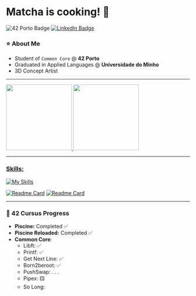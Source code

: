 # Matcha is cooking! 🍵

![42 Porto Badge](https://img.shields.io/badge/Porto_Student-black?style=flat&logo=42&logoColor=white)
[![LinkedIn Badge](https://img.shields.io/badge/LinkedIn-blue?style=flat&logo=linkedin&logoColor=white)](https://www.linkedin.com/in/matildecsilva/)


### ⭐ About Me

- Student of `Common Core` @ **42 Porto**
- Graduated in Applied Languages @ **Universidade do Minho**
- 3D Concept Artist

---

<div>
<a href="https://github.com/seu-usuário-aqui">
<img loading="lazy" height="180em" src="https://github-readme-stats.vercel.app/api/top-langs/?username=whtifigo&layout=compact&langs_count=7&theme=codeSTACKr"/>
<img loading="lazy" height="180em" src="https://github-readme-stats.vercel.app/api?username=whtifigo&show_icons=true&theme=codeSTACKr&include_all_commits=true&count_private=true"/>
</div>

---

### Skills:

[![My Skills](https://skillicons.dev/icons?i=c,html,css,js,solidity,vim,linux,latex,blender,ableton,ps,ai,pr,notion)](https://skillicons.dev)

[![Readme Card](https://github-readme-stats.vercel.app/api/pin/?username=whtifigo&repo=42_Libft&theme=codeSTACKr)](https://github.com/whtifigo/42_Libft) [![Readme Card](https://github-readme-stats.vercel.app/api/pin/?username=whtifigo&repo=42_printf&theme=codeSTACKr)](https://github.com/whtifigo/42_printf)


---

### 🎯 42 Cursus Progress

- **Piscine:** Completed ✅
- **Piscine Reloaded:** Completed ✅
- **Common Core**:
  - Libft: ✅
  - Printf: ✅
  - Get Next Line: ✅
  - Born2beroot: ✅
  - PushSwap: . . .
  - Pipex: 🟨
  - So Long: 
